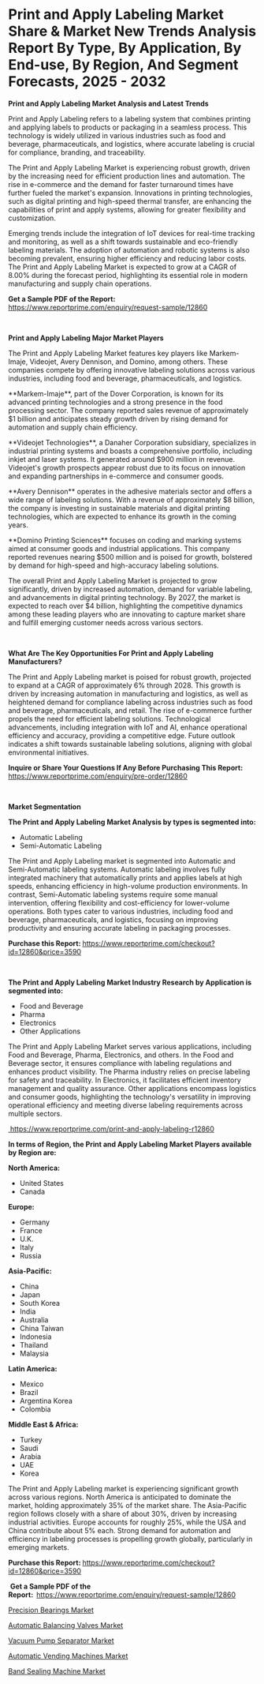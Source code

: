 <p><h1>Print and Apply Labeling Market Share & Market New Trends Analysis Report By Type, By Application, By End-use, By Region, And Segment Forecasts, 2025 - 2032</h1></p><p><strong>Print and Apply Labeling Market Analysis and Latest Trends</strong></p>
<p><p>Print and Apply Labeling refers to a labeling system that combines printing and applying labels to products or packaging in a seamless process. This technology is widely utilized in various industries such as food and beverage, pharmaceuticals, and logistics, where accurate labeling is crucial for compliance, branding, and traceability.</p><p>The Print and Apply Labeling Market is experiencing robust growth, driven by the increasing need for efficient production lines and automation. The rise in e-commerce and the demand for faster turnaround times have further fueled the market's expansion. Innovations in printing technologies, such as digital printing and high-speed thermal transfer, are enhancing the capabilities of print and apply systems, allowing for greater flexibility and customization.</p><p>Emerging trends include the integration of IoT devices for real-time tracking and monitoring, as well as a shift towards sustainable and eco-friendly labeling materials. The adoption of automation and robotic systems is also becoming prevalent, ensuring higher efficiency and reducing labor costs. The Print and Apply Labeling Market is expected to grow at a CAGR of 8.00% during the forecast period, highlighting its essential role in modern manufacturing and supply chain operations.</p></p>
<p><strong>Get a Sample PDF of the Report:&nbsp;</strong> <a href="https://www.reportprime.com/enquiry/request-sample/12860?utm_campaign=1875&utm_medium=2&utm_source=Github&utm_content=ia&utm_term=19032025&utm_id=print-and-apply-labeling">https://www.reportprime.com/enquiry/request-sample/12860</a></p>
<p>&nbsp;</p>
<p><strong>Print and Apply Labeling Major Market Players</strong></p>
<p><p>The Print and Apply Labeling Market features key players like Markem-Imaje, Videojet, Avery Dennison, and Domino, among others. These companies compete by offering innovative labeling solutions across various industries, including food and beverage, pharmaceuticals, and logistics.</p><p>**Markem-Imaje**, part of the Dover Corporation, is known for its advanced printing technologies and a strong presence in the food processing sector. The company reported sales revenue of approximately $1 billion and anticipates steady growth driven by rising demand for automation and supply chain efficiency.</p><p>**Videojet Technologies**, a Danaher Corporation subsidiary, specializes in industrial printing systems and boasts a comprehensive portfolio, including inkjet and laser systems. It generated around $900 million in revenue. Videojet's growth prospects appear robust due to its focus on innovation and expanding partnerships in e-commerce and consumer goods.</p><p>**Avery Dennison** operates in the adhesive materials sector and offers a wide range of labeling solutions. With a revenue of approximately $8 billion, the company is investing in sustainable materials and digital printing technologies, which are expected to enhance its growth in the coming years.</p><p>**Domino Printing Sciences** focuses on coding and marking systems aimed at consumer goods and industrial applications. This company reported revenues nearing $500 million and is poised for growth, bolstered by demand for high-speed and high-accuracy labeling solutions.</p><p>The overall Print and Apply Labeling Market is projected to grow significantly, driven by increased automation, demand for variable labeling, and advancements in digital printing technology. By 2027, the market is expected to reach over $4 billion, highlighting the competitive dynamics among these leading players who are innovating to capture market share and fulfill emerging customer needs across various sectors.</p></p>
<p>&nbsp;</p>
<p><strong>What Are The Key Opportunities For Print and Apply Labeling Manufacturers?</strong></p>
<p><p>The Print and Apply Labeling market is poised for robust growth, projected to expand at a CAGR of approximately 6% through 2028. This growth is driven by increasing automation in manufacturing and logistics, as well as heightened demand for compliance labeling across industries such as food and beverage, pharmaceuticals, and retail. The rise of e-commerce further propels the need for efficient labeling solutions. Technological advancements, including integration with IoT and AI, enhance operational efficiency and accuracy, providing a competitive edge. Future outlook indicates a shift towards sustainable labeling solutions, aligning with global environmental initiatives.</p></p>
<p><strong>Inquire or Share Your Questions If Any Before Purchasing This Report:</strong> <a href="https://www.reportprime.com/enquiry/pre-order/12860?utm_campaign=1875&utm_medium=2&utm_source=Github&utm_content=ia&utm_term=19032025&utm_id=print-and-apply-labeling">https://www.reportprime.com/enquiry/pre-order/12860</a></p>
<p>&nbsp;</p>
<p><strong>Market Segmentation</strong></p>
<p><strong>The Print and Apply Labeling Market Analysis by types is segmented into:</strong></p>
<p><ul><li>Automatic Labeling</li><li>Semi-Automatic Labeling</li></ul></p>
<p><p>The Print and Apply Labeling market is segmented into Automatic and Semi-Automatic labeling systems. Automatic labeling involves fully integrated machinery that automatically prints and applies labels at high speeds, enhancing efficiency in high-volume production environments. In contrast, Semi-Automatic labeling systems require some manual intervention, offering flexibility and cost-efficiency for lower-volume operations. Both types cater to various industries, including food and beverage, pharmaceuticals, and logistics, focusing on improving productivity and ensuring accurate labeling in packaging processes.</p></p>
<p><strong>Purchase this Report:&nbsp;</strong><a href="https://www.reportprime.com/checkout?id=12860&price=3590&utm_campaign=1875&utm_medium=2&utm_source=Github&utm_content=ia&utm_term=19032025&utm_id=print-and-apply-labeling">https://www.reportprime.com/checkout?id=12860&price=3590</a></p>
<p>&nbsp;</p>
<p><strong>The Print and Apply Labeling Market Industry Research by Application is segmented into:</strong></p>
<p><ul><li>Food and Beverage</li><li>Pharma</li><li>Electronics</li><li>Other Applications</li></ul></p>
<p><p>The Print and Apply Labeling Market serves various applications, including Food and Beverage, Pharma, Electronics, and others. In the Food and Beverage sector, it ensures compliance with labeling regulations and enhances product visibility. The Pharma industry relies on precise labeling for safety and traceability. In Electronics, it facilitates efficient inventory management and quality assurance. Other applications encompass logistics and consumer goods, highlighting the technology's versatility in improving operational efficiency and meeting diverse labeling requirements across multiple sectors.</p></p>
<p><a href="https://www.reportprime.com/print-and-apply-labeling-r12860?utm_campaign=1875&utm_medium=2&utm_source=Github&utm_content=ia&utm_term=19032025&utm_id=print-and-apply-labeling">&nbsp;https://www.reportprime.com/print-and-apply-labeling-r12860</a></p>
<p><strong>In terms of Region, the Print and Apply Labeling Market Players available by Region are:</strong></p>
<p>
    <p> <strong> North America: </strong>
        <ul>
            <li>United States</li>
            <li>Canada</li>
        </ul>
        </p> 
    <p> <strong> Europe: </strong>
        <ul>
            <li>Germany</li>
            <li>France</li>
            <li>U.K.</li>
            <li>Italy</li>
            <li>Russia</li>
        </ul>
        </p> 
    <p> <strong> Asia-Pacific: </strong>
        <ul>
            <li>China</li>
            <li>Japan</li>
            <li>South Korea</li>
            <li>India</li>
            <li>Australia</li>
            <li>China Taiwan</li>
            <li>Indonesia</li>
            <li>Thailand</li>
            <li>Malaysia</li>
        </ul>
        </p> 
    <p> <strong> Latin America: </strong>
        <ul>
            <li>Mexico</li>
            <li>Brazil</li>
            <li>Argentina Korea</li>
            <li>Colombia</li>
        </ul>
        </p> 
    <p> <strong> Middle East & Africa: </strong>
        <ul>
            <li>Turkey</li>
            <li>Saudi</li>
            <li>Arabia</li>
            <li>UAE</li>
            <li>Korea</li>
        </ul>
    </p>
    </p>
<p><p>The Print and Apply Labeling market is experiencing significant growth across various regions. North America is anticipated to dominate the market, holding approximately 35% of the market share. The Asia-Pacific region follows closely with a share of about 30%, driven by increasing industrial activities. Europe accounts for roughly 25%, while the USA and China contribute about 5% each. Strong demand for automation and efficiency in labeling processes is propelling growth globally, particularly in emerging markets.</p></p>
<p><strong>Purchase this Report: </strong><a href="https://www.reportprime.com/checkout?id=12860&price=3590&utm_campaign=1875&utm_medium=2&utm_source=Github&utm_content=ia&utm_term=19032025&utm_id=print-and-apply-labeling">https://www.reportprime.com/checkout?id=12860&price=3590</a></p>
<p>&nbsp;<strong>Get a Sample PDF of the Report:&nbsp;&nbsp;</strong><a href="https://www.reportprime.com/enquiry/request-sample/12860?utm_campaign=1875&utm_medium=2&utm_source=Github&utm_content=ia&utm_term=19032025&utm_id=print-and-apply-labeling">https://www.reportprime.com/enquiry/request-sample/12860</a></p>
<p><strong></strong></p>
<p><p><a href="https://github.com/sivyerloucks/Market-Research-Report-List-1/blob/main/precision-bearings-market.md?utm_campaign=1875&utm_medium=2&utm_source=Github&utm_content=ia&utm_term=19032025&utm_id=print-and-apply-labeling">Precision Bearings Market</a></p><p><a href="https://github.com/safatabhee/Market-Research-Report-List-1/blob/main/automatic-balancing-valves-market.md?utm_campaign=1875&utm_medium=2&utm_source=Github&utm_content=ia&utm_term=19032025&utm_id=print-and-apply-labeling">Automatic Balancing Valves Market</a></p><p><a href="https://github.com/tamerlgwilt/Market-Research-Report-List-1/blob/main/vacuum-pump-separator-market.md?utm_campaign=1875&utm_medium=2&utm_source=Github&utm_content=ia&utm_term=19032025&utm_id=print-and-apply-labeling">Vacuum Pump Separator Market</a></p><p><a href="https://github.com/rwanjamiul/Market-Research-Report-List-1/blob/main/automatic-vending-machines-market.md?utm_campaign=1875&utm_medium=2&utm_source=Github&utm_content=ia&utm_term=19032025&utm_id=print-and-apply-labeling">Automatic Vending Machines Market</a></p><p><a href="https://github.com/resiebustin/Market-Research-Report-List-1/blob/main/band-sealing-machine-market.md?utm_campaign=1875&utm_medium=2&utm_source=Github&utm_content=ia&utm_term=19032025&utm_id=print-and-apply-labeling">Band Sealing Machine Market</a></p></p>